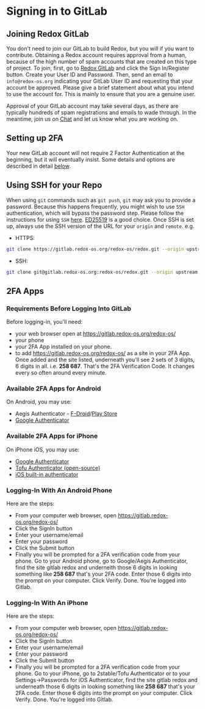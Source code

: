 # Signing in to GitLab

## Joining Redox GitLab

You don't need to join our GitLab to build Redox, but you will if you want to contribute. Obtaining a Redox account requires approval from a human, because of the high number of spam accounts that are created on this type of project. To join, first, go to [Redox GitLab](https://gitlab.redox-os.org/) and click the Sign In/Register button. Create your User ID and Password. Then, send an email to `info@redox-os.org` indicating your GitLab User ID and requesting that your account be approved. Please give a brief statement about what you intend to use the account for. This is mainly to ensure that you are a genuine user.

Approval of your GitLab account may take several days, as there are typically hundreds of spam registrations and emails to wade through. In the meantime, join us on [Chat](./ch13-01-chat.md) and let us know what you are working on.

## Setting up 2FA

Your new GitLab account will not require 2 Factor Authentication at the beginning, but it will eventually insist. Some details and options are described in detail [below](#2fa-apps).

## Using SSH for your Repo

When using `git` commands such as `git push`, `git` may ask you to provide a password. Because this happens frequently, you might wish to use `SSH` authentication, which will bypass the password step. Please follow the instructions for using `SSH` [here](https://docs.gitlab.com/ee/user/ssh.html). [ED25519](https://docs.gitlab.com/ee/user/ssh.html#ed25519-ssh-keys) is a good choice. Once SSH is set up, always use the SSH version of the URL for your `origin` and `remote`. e.g.

  - HTTPS: 
  ```sh
  git clone https://gitlab.redox-os.org/redox-os/redox.git --origin upstream --recursive
  ```
  - SSH: 
  ```sh
  git clone git@gitlab.redox-os.org:redox-os/redox.git --origin upstream --recursive
  ```
## 2FA Apps

### Requirements Before Logging Into GitLab

Before logging-in, you'll need:
 - your web browser open at https://gitlab.redox-os.org/redox-os/
 - your phone
 - your 2FA App installed on your phone.
 - to add https://gitlab.redox-os.org/redox-os/ as a site in your 2FA App.  Once added and the site listed, underneath you'll see 2 sets of 3 digits, 6 digits in all. i.e. **258 687**. That's the 2FA Verification Code.  It changes every so often around every minute.

### Available 2FA Apps for Android
 
 On Android, you may use:
 - Aegis Authenticator - [F-Droid](https://f-droid.org/en/packages/com.beemdevelopment.aegis)/[Play Store](https://play.google.com/store/apps/details?id=com.beemdevelopment.aegis)
 - [Google Authenticator](https://play.google.com/store/apps/details?id=com.google.android.apps.authenticator2&hl=en_CA&gl=US)

### Available 2FA Apps for iPhone

 On iPhone iOS, you may use:
  - [Google Authenticator](https://apps.apple.com/us/app/google-authenticator/id388497605)
  - [Tofu Authenticator (open-source)](https://apps.apple.com/us/app/tofu-authenticator/id1082229305)
  - [iOS built-in authenticator](https://support.apple.com/guide/iphone/automatically-fill-in-verification-codes-ipha6173c19f/ios)
 
### Logging-In With An Android Phone

Here are the steps:
 - From your computer web browser, open https://gitlab.redox-os.org/redox-os/
 - Click the SignIn button
 - Enter your username/email
 - Enter your password
 - Click the Submit button
 - Finally you will be prompted for a 2FA verification code from your phone. Go to your Android phone, go to Google/Aegis Authenticator, find the site gitlab redox and underneith those 6 digits in looking something like **258 687** that's your 2FA code.  Enter those 6 digits into the prompt on your computer.  Click Verify.  Done.  You're logged into Gitlab.
 
### Logging-In With An iPhone

Here are the steps:
 - From your computer web browser, open https://gitlab.redox-os.org/redox-os/
 - Click the SignIn button
 - Enter your username/email
 - Enter your password
 - Click the Submit button
 - Finally you will be prompted for a 2FA verification code from your phone. Go to your iPhone, go to 2stable/Tofu Authenticator or to your Settings->Passwords for iOS Authenticator, find the site gitlab redox and underneath those 6 digits in looking something like **258 687** that's your 2FA code.  Enter those 6 digits into the prompt on your computer.  Click Verify.  Done.  You're logged into Gitlab.
